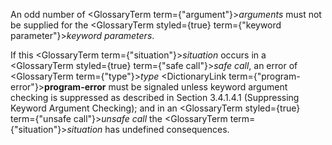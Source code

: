  



An odd number of <GlossaryTerm  term={"argument"}><i>arguments</i></GlossaryTerm> must not be supplied for the <GlossaryTerm styled={true} term={"keyword parameter"}><i>keyword parameters</i></GlossaryTerm>. 



If this <GlossaryTerm  term={"situation"}><i>situation</i></GlossaryTerm> occurs in a <GlossaryTerm styled={true} term={"safe call"}><i>safe call</i></GlossaryTerm>, an error of <GlossaryTerm  term={"type"}><i>type</i></GlossaryTerm> <DictionaryLink  term={"program-error"}><b>program-error</b></DictionaryLink> must be signaled unless keyword argument checking is suppressed as described in Section 3.4.1.4.1 (Suppressing Keyword Argument Checking); and in an <GlossaryTerm styled={true} term={"unsafe call"}><i>unsafe call</i></GlossaryTerm> the <GlossaryTerm  term={"situation"}><i>situation</i></GlossaryTerm> has undefined consequences. 



